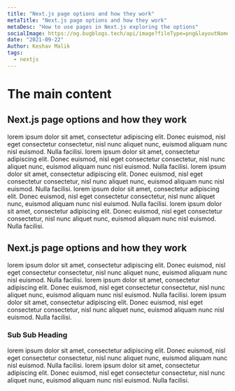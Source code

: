 ```yaml
---
title: "Next.js page options and how they work"
metaTitle: "Next.js page options and how they work"
metaDesc: "How to use pages in Next.js exploring the options"
socialImage: https://og.bugblogs.tech/api/image?fileType=png&layoutName=Blog&Title=Hey%21+I%27m+using+BugBlogs+%26+I%27m+loving+it%21&Author=Keshav+Malik
date: "2021-09-22"
Author: Keshav Malik
tags:
  - nextjs
---
```


# The main content

## Next.js page options and how they work

lorem ipsum dolor sit amet, consectetur adipiscing elit. Donec euismod, nisl eget consectetur consectetur, nisl nunc aliquet nunc, euismod aliquam nunc nisl euismod. Nulla facilisi. lorem ipsum dolor sit amet, consectetur adipiscing elit. Donec euismod, nisl eget consectetur consectetur, nisl nunc aliquet nunc, euismod aliquam nunc nisl euismod. Nulla facilisi. lorem ipsum dolor sit amet, consectetur adipiscing elit. Donec euismod, nisl eget consectetur consectetur, nisl nunc aliquet nunc, euismod aliquam nunc nisl euismod. Nulla facilisi. lorem ipsum dolor sit amet, consectetur adipiscing elit. Donec euismod, nisl eget consectetur consectetur, nisl nunc aliquet nunc, euismod aliquam nunc nisl euismod. Nulla facilisi. lorem ipsum dolor sit amet, consectetur adipiscing elit. Donec euismod, nisl eget consectetur consectetur, nisl nunc aliquet nunc, euismod aliquam nunc nisl euismod. Nulla facilisi.

## Next.js page options and how they work

lorem ipsum dolor sit amet, consectetur adipiscing elit. Donec euismod, nisl eget consectetur consectetur, nisl nunc aliquet nunc, euismod aliquam nunc nisl euismod. Nulla facilisi. lorem ipsum dolor sit amet, consectetur adipiscing elit. Donec euismod, nisl eget consectetur consectetur, nisl nunc aliquet nunc, euismod aliquam nunc nisl euismod. Nulla facilisi. lorem ipsum dolor sit amet, consectetur adipiscing elit. Donec euismod, nisl eget consectetur consectetur, nisl nunc aliquet nunc, euismod aliquam nunc nisl euismod. Nulla facilisi.

### Sub Sub Heading

lorem ipsum dolor sit amet, consectetur adipiscing elit. Donec euismod, nisl eget consectetur consectetur, nisl nunc aliquet nunc, euismod aliquam nunc nisl euismod. Nulla facilisi. lorem ipsum dolor sit amet, consectetur adipiscing elit. Donec euismod, nisl eget consectetur consectetur, nisl nunc aliquet nunc, euismod aliquam nunc nisl euismod. Nulla facilisi.
